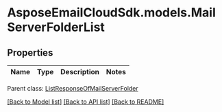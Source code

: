 # AsposeEmailCloudSdk.models.MailServerFolderList
## Properties
Name | Type | Description | Notes
------------ | ------------- | ------------- | -------------

 Parent class: [ListResponseOfMailServerFolder](ListResponseOfMailServerFolder.md)

[[Back to Model list]](README.md#documentation-for-models) [[Back to API list]](README.md#documentation-for-api-endpoints) [[Back to README]](README.md)


